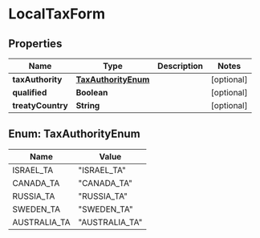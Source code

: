 

# LocalTaxForm


## Properties

| Name | Type | Description | Notes |
|------------ | ------------- | ------------- | -------------|
|**taxAuthority** | [**TaxAuthorityEnum**](#TaxAuthorityEnum) |  |  [optional] |
|**qualified** | **Boolean** |  |  [optional] |
|**treatyCountry** | **String** |  |  [optional] |



## Enum: TaxAuthorityEnum

| Name | Value |
|---- | -----|
| ISRAEL_TA | &quot;ISRAEL_TA&quot; |
| CANADA_TA | &quot;CANADA_TA&quot; |
| RUSSIA_TA | &quot;RUSSIA_TA&quot; |
| SWEDEN_TA | &quot;SWEDEN_TA&quot; |
| AUSTRALIA_TA | &quot;AUSTRALIA_TA&quot; |



